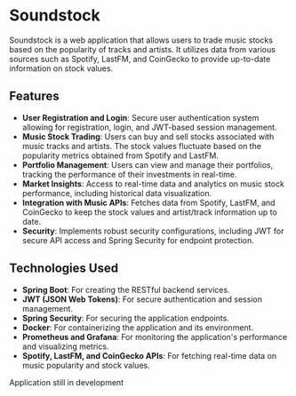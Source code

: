 # Soundstock

Soundstock is a web application that allows users to trade music stocks based on the popularity of tracks and artists. It utilizes data from various sources such as Spotify, LastFM, and CoinGecko to provide up-to-date information on stock values.

## Features

- **User Registration and Login**: Secure user authentication system allowing for registration, login, and JWT-based session management.
- **Music Stock Trading**: Users can buy and sell stocks associated with music tracks and artists. The stock values fluctuate based on the popularity metrics obtained from Spotify and LastFM.
- **Portfolio Management**: Users can view and manage their portfolios, tracking the performance of their investments in real-time.
- **Market Insights**: Access to real-time data and analytics on music stock performance, including historical data visualization.
- **Integration with Music APIs**: Fetches data from Spotify, LastFM, and CoinGecko to keep the stock values and artist/track information up to date.
- **Security**: Implements robust security configurations, including JWT for secure API access and Spring Security for endpoint protection.

## Technologies Used

- **Spring Boot**: For creating the RESTful backend services.
- **JWT (JSON Web Tokens)**: For secure authentication and session management.
- **Spring Security**: For securing the application endpoints.
- **Docker**: For containerizing the application and its environment.
- **Prometheus and Grafana**: For monitoring the application's performance and visualizing metrics.
- **Spotify, LastFM, and CoinGecko APIs**: For fetching real-time data on music popularity and stock values.

Application still in development

